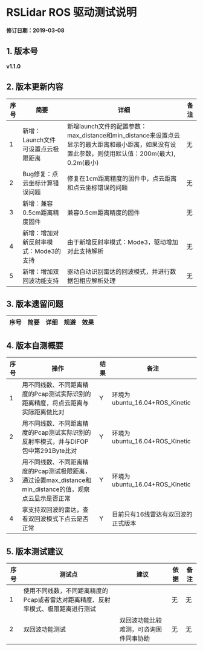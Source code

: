 # RSLidar ROS 驱动测试说明

**修订日期：2019-03-08**


## 1. 版本号
**v1.1.0** 


## 2. 版本更新内容
| 序号  | 简要                                                 | 详细                    | 备注 |
| ---- | ---------------------------------------------------- | ----------------------- | ---- |
| 1    | 新增：Launch文件可设置点云极限距离|  新增launch文件的配置参数：max_distance和min_distance来设置点云显示的最大距离和最小距离，如果没有设置此参数，则使用默认值：200m(最大), 0.2m(最小) | 无   |
| 2    | Bug修复：点云坐标计算错误问题|   修复在1cm距离精度的固件中，点云距离和点云坐标错误的问题 |  无 |
| 3    | 新增：兼容0.5cm距离精度固件 | 兼容0.5cm距离精度的固件|  无  |
| 4    | 新增：增加对新反射率模式：Mode3的支持|由于新增反射率模式：Mode3，驱动增加对此支持解析|  无  |
| 5    | 新增：增加双回波功能支持|驱动自动识别雷达的回波模式，并进行数据包相应解析处理|无|

## 3. 版本遗留问题
| 序号 | 简要           | 详细                           | 规避                              | 效果                             |
| ---- | -------------- | ------------------------------ | --------------------------------- | -------------------------------- |


## 4. 版本自测概要

|序号 | 操作    | 结果 | 备注                           |
|----|--------|----|------------------------------|
| 1    | 用不同线数、不同距离精度的Pcap测试实际识别的距离精度，将点云距离与实际距离做比对 |  Y    | 环境为ubuntu_16.04+ROS_Kinetic |
| 2    | 用不同线数、不同距离精度的Pcap测试实际识别的反射率模式，并与DIFOP包中第291Byte比对|Y |  环境为ubuntu_16.04+ROS_Kinetic    |
| 3    | 用不同线数、不同距离精度的Pcap测试极限距离，通过设置max_distance和min_distance的值，观察点云显示是否正常|Y | 环境为ubuntu_16.04+ROS_Kinetic   |
| 4    | 拿支持双回波的雷达，查看双回波模式下点云是否正常 | Y |目前只有16线雷达有双回波的正式版本|

## 5. 版本测试建议
| 序号 | 测试点         | 建议                   | 依据                                                         | 备注 |
| ---- | -------------- | ---------------------------------------------- | ------------------------------------------------------------ | ---- |
| 1    | 使用不同线数，不同距离精度的Pcap或者雷达对距离精度、反射率模式、极限距离进行测试 |  | 无   |无|
| 2    | 双回波功能测试|双回波功能比较难测，可咨询固件同事协助 | 无 | 无|

